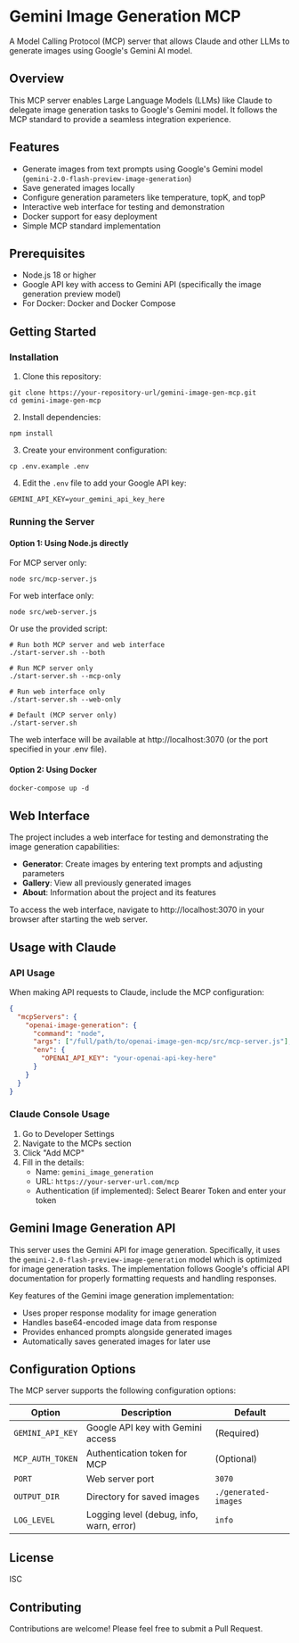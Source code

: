 # Gemini Image Generation MCP

A Model Calling Protocol (MCP) server that allows Claude and other LLMs to generate images using Google's Gemini AI model.

## Overview

This MCP server enables Large Language Models (LLMs) like Claude to delegate image generation tasks to Google's Gemini model. It follows the MCP standard to provide a seamless integration experience.

## Features

- Generate images from text prompts using Google's Gemini model (`gemini-2.0-flash-preview-image-generation`)
- Save generated images locally
- Configure generation parameters like temperature, topK, and topP
- Interactive web interface for testing and demonstration
- Docker support for easy deployment
- Simple MCP standard implementation

## Prerequisites

- Node.js 18 or higher
- Google API key with access to Gemini API (specifically the image generation preview model)
- For Docker: Docker and Docker Compose

## Getting Started

### Installation

1. Clone this repository:
```
git clone https://your-repository-url/gemini-image-gen-mcp.git
cd gemini-image-gen-mcp
```

2. Install dependencies:
```
npm install
```

3. Create your environment configuration:
```
cp .env.example .env
```

4. Edit the `.env` file to add your Google API key:
```
GEMINI_API_KEY=your_gemini_api_key_here
```

### Running the Server

#### Option 1: Using Node.js directly

For MCP server only:
```
node src/mcp-server.js
```

For web interface only:
```
node src/web-server.js
```

Or use the provided script:

```
# Run both MCP server and web interface
./start-server.sh --both

# Run MCP server only
./start-server.sh --mcp-only

# Run web interface only
./start-server.sh --web-only

# Default (MCP server only)
./start-server.sh
```

The web interface will be available at http://localhost:3070 (or the port specified in your .env file).

#### Option 2: Using Docker

```
docker-compose up -d
```

## Web Interface

The project includes a web interface for testing and demonstrating the image generation capabilities:

- **Generator**: Create images by entering text prompts and adjusting parameters
- **Gallery**: View all previously generated images
- **About**: Information about the project and its features

To access the web interface, navigate to http://localhost:3070 in your browser after starting the web server.

## Usage with Claude

### API Usage

When making API requests to Claude, include the MCP configuration:

```json
{
  "mcpServers": {
    "openai-image-generation": {
      "command": "node",
      "args": ["/full/path/to/openai-image-gen-mcp/src/mcp-server.js"],
      "env": {
        "OPENAI_API_KEY": "your-openai-api-key-here"
      }
    }
  }
}
```

### Claude Console Usage

1. Go to Developer Settings
2. Navigate to the MCPs section
3. Click "Add MCP"
4. Fill in the details:
   - Name: `gemini_image_generation`
   - URL: `https://your-server-url.com/mcp`
   - Authentication (if implemented): Select Bearer Token and enter your token

## Gemini Image Generation API

This server uses the Gemini API for image generation. Specifically, it uses the `gemini-2.0-flash-preview-image-generation` model which is optimized for image generation tasks. The implementation follows Google's official API documentation for properly formatting requests and handling responses.

Key features of the Gemini image generation implementation:

- Uses proper response modality for image generation
- Handles base64-encoded image data from response
- Provides enhanced prompts alongside generated images
- Automatically saves generated images for later use

## Configuration Options

The MCP server supports the following configuration options:

| Option | Description | Default |
|--------|-------------|---------|
| `GEMINI_API_KEY` | Google API key with Gemini access | (Required) |
| `MCP_AUTH_TOKEN` | Authentication token for MCP | (Optional) |
| `PORT` | Web server port | `3070` |
| `OUTPUT_DIR` | Directory for saved images | `./generated-images` |
| `LOG_LEVEL` | Logging level (debug, info, warn, error) | `info` |

## License

ISC

## Contributing

Contributions are welcome! Please feel free to submit a Pull Request.